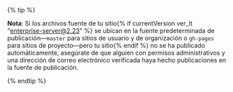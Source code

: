 {% tip %}

**Nota**: Si los archivos fuente de tu sitio{% if currentVersion ver_lt "enterprise-server@2.23" %} se ubican en la fuente predeterminada de publicación—`master` para sitios de usuario y de organización o `gh-pages` para sitios de proyecto—pero tu sitio{% endif %} no se ha publicado automáticamente, asegúrate de que alguien con permisos administrativos y una dirección de correo electrónico verificada haya hecho publicaciones en la fuente de publicación.

{% endtip %}

